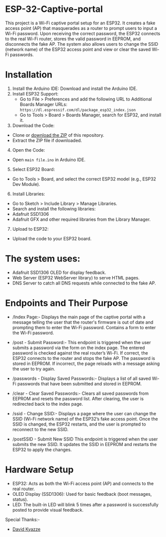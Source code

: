 # ESP-32-Captive-portal
This project is a Wi-Fi captive portal setup for an ESP32. It creates a fake access point (AP) that masquerades as a router to prompt users to input a Wi-Fi password. Upon receiving the correct password, the ESP32 connects to the real Wi-Fi router, stores the valid password in EEPROM, and disconnects the fake AP. The system also allows users to change the SSID (network name) of the ESP32 access point and view or clear the saved Wi-Fi passwords.

# Installation
1. Install the Arduino IDE: Download and install the Arduino IDE.
2. Install ESP32 Support:
    * Go to File > Preferences and add the following URL to Additional Boards Manager URLs:
      `https://dl.espressif.com/dl/package_esp32_index.json`
    * Go to Tools > Board > Boards Manager, search for ESP32, and install it.
3. Download the Code:
* Clone or [download the ZIP](https://github.com/SweetButter45/ESP-32-Captive-portal/archive/refs/heads/main.zip) of this repository.
* Extract the ZIP file if downloaded.
4. Open the Code:
* Open `main file.ino` in Arduino IDE.
5. Select ESP32 Board:
* Go to Tools > Board, and select the correct ESP32 model (e.g., ESP32 Dev Module).
6. Install Libraries:
  * Go to Sketch > Include Library > Manage Libraries.
  * Search and install the following libraries:
  * Adafruit SSD1306
  * Adafruit GFX and other required libraries from the Library Manager.
7. Upload to ESP32:
  * Upload the code to your ESP32 board.

# The system uses:

* Adafruit SSD1306 OLED for display feedback.
* Web Server (ESP32 WebServer library) to serve HTML pages.
* DNS Server to catch all DNS requests while connected to the fake AP.

# Endpoints and Their Purpose
* /Index Page:-
                    Displays the main page of the captive portal with a message telling the user that the router's firmware is out of date and prompting them to enter the Wi-Fi password.
                    Contains a form to enter the Wi-Fi password.
  
* /post - Submit Password:- 
                    This endpoint is triggered when the user submits a password via the form on the index page.
                    The entered password is checked against the real router’s Wi-Fi. If correct, the ESP32 connects to the router and stops the fake AP. The password is stored in EEPROM.
                    If incorrect, the page reloads with a message asking the user to try again.
  
* /passwords - Display Saved Passwords:- 
                    Displays a list of all saved Wi-Fi passwords that have been submitted and stored in EEPROM.
  
* /clear - Clear Saved Passwords:-
                    Clears all saved passwords from EEPROM and resets the password list.
                    After clearing, the user is redirected back to the index page.
  
* /ssid - Change SSID:-
                    Displays a page where the user can change the SSID (Wi-Fi network name) of the ESP32’s fake access point.
                    Once the SSID is changed, the ESP32 restarts, and the user is prompted to reconnect to the new SSID.
  
* /postSSID - Submit New SSID
                    This endpoint is triggered when the user submits the new SSID.
                    It updates the SSID in EEPROM and restarts the ESP32 to apply the changes.

# Hardware Setup
* ESP32: Acts as both the Wi-Fi access point (AP) and connects to the real router.
* OLED Display (SSD1306): Used for basic feedback (boot messages, status).
* LED: The built-in LED will blink 5 times after a password is successfully posted to provide visual feedback.

Special Thanks:-
* [David Kyazze](https://github.com/Rubylinux/ESP32-Captive-Portal)

